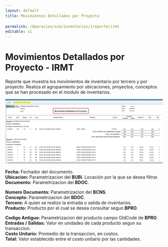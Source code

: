 ```yaml
---
layout: default
title: Movimientos Detallados por Proyecto

permalink: /Operacion/scm/inventarios/ireporte/irmt
editable: si
---
```


# Movimientos Detallados por Proyecto - IRMT

Reporte que muestra los movimientos de inventario por tercero y por proyecto.
Realiza el agrupamiento por ubicaciones, proyectos, conceptos que se han procesado en el modulo de inventarios.

![](irmt1.png)

**Fecha:** Fechador del documento.  
**Ubicacion:** Parametrizacion del **BUBI**.  Locación por la que se desea filtrar.  
**Documento:** Parametrizacion del **BDOC**.  

**Numero Documento:** Parametrizacion del **BCNS**.    
**Concepto:** Parametrizacion del **BDOC**.  
**Tercero:** A quien se realizo la entrada o salida de inventarios.  
**Producto:** Producto por el cual se desea consultar segun **BPRO**.  

**Codigo Antiguo:** Parametrizacion del producto campo OldCode de **BPRO**.  
**Entradas / Salidas:** Valor en unidades de cada producto segun su transaccion.  
**Costo Unitario:** Promedio de la transaccion, en costos.  
**Total:** Valor establecido entre el costo unitario por las cantidades.  







